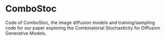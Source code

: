 # ComboStoc
Code of ComboStoc, the image diffusion models and training/sampling code for our paper exploring the Combinatorial Stochasticity for Diffusion Generative Models.

